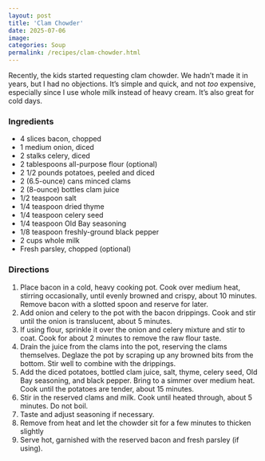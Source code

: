 ```yaml
---
layout: post
title: 'Clam Chowder'
date: 2025-07-06
image:
categories: Soup
permalink: /recipes/clam-chowder.html
---
```


Recently, the kids started requesting clam chowder. We hadn’t made it in years, but I had no objections. It’s simple and quick, and not _too_ expensive, especially since I use whole milk instead of heavy cream. It’s also great for cold days.

### Ingredients

- 4 slices bacon, chopped
- 1 medium onion, diced
- 2 stalks celery, diced
- 2 tablespoons all-purpose flour (optional)
- 2 1/2 pounds potatoes, peeled and diced
- 2 (6.5-ounce) cans minced clams
- 2 (8-ounce) bottles clam juice
- 1/2 teaspoon salt
- 1/4 teaspoon dried thyme
- 1/4 teaspoon celery seed
- 1/4 teaspoon Old Bay seasoning
- 1/8 teaspoon freshly-ground black pepper
- 2 cups whole milk
- Fresh parsley, chopped (optional)

### Directions

1. Place bacon in a cold, heavy cooking pot. Cook over medium heat, stirring occasionally, until evenly browned and crispy, about 10 minutes. Remove bacon with a slotted spoon and reserve for later.
1. Add onion and celery to the pot with the bacon drippings. Cook and stir until the onion is translucent, about 5 minutes.
1. If using flour, sprinkle it over the onion and celery mixture and stir to coat. Cook for about 2 minutes to remove the raw flour taste.
1. Drain the juice from the clams into the pot, reserving the clams themselves. Deglaze the pot by scraping up any browned bits from the bottom. Stir well to combine with the drippings.
1. Add the diced potatoes, bottled clam juice, salt, thyme, celery seed, Old Bay seasoning, and black pepper. Bring to a simmer over medium heat. Cook until the potatoes are tender, about 15 minutes.
1. Stir in the reserved clams and milk. Cook until heated through, about 5 minutes. Do not boil.
1. Taste and adjust seasoning if necessary.
1. Remove from heat and let the chowder sit for a few minutes to thicken slightly
1. Serve hot, garnished with the reserved bacon and fresh parsley (if using).
